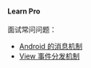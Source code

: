 #### Learn Pro 

面试常问问题：

- [Android 的消息机制](about%20notes/Android消息机制.md)
- [View 事件分发机制](about%20notes/View%20事件分发机制.md)

 
